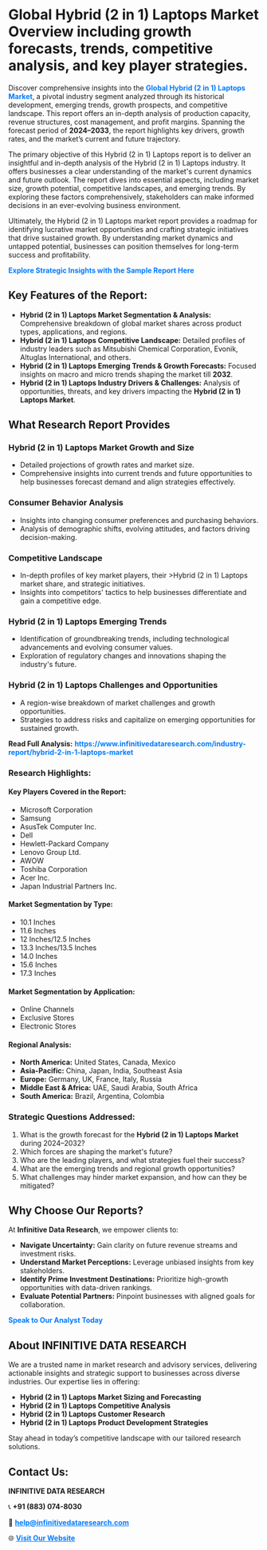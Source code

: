 <h1>Global Hybrid (2 in 1) Laptops Market Overview including growth forecasts, trends, competitive analysis, and key player strategies.</h1>
<p>
Discover comprehensive insights into the 
<a href="https://www.infinitivedataresearch.com/industry-report/hybrid-2-in-1-laptops-market" rel="dofollow" style="color: #007BFF; text-decoration: none;"><strong>Global Hybrid (2 in 1) Laptops Market</strong></a>, a pivotal industry segment analyzed through its historical development, emerging trends, growth prospects, and competitive landscape. This report offers an in-depth analysis of production capacity, revenue structures, cost management, and profit margins. Spanning the forecast period of <strong>2024–2033</strong>, the report highlights key drivers, growth rates, and the market’s current and future trajectory.
</p>
<p>
The primary objective of this Hybrid (2 in 1) Laptops report is to deliver an insightful and in-depth analysis of the Hybrid (2 in 1) Laptops industry. It offers businesses a clear understanding of the market's current dynamics and future outlook. The report dives into essential aspects, including market size, growth potential, competitive landscapes, and emerging trends. By exploring these factors comprehensively, stakeholders can make informed decisions in an ever-evolving business environment.
</p>
<p>
Ultimately, the Hybrid (2 in 1) Laptops market report provides a roadmap for identifying lucrative market opportunities and crafting strategic initiatives that drive sustained growth. By understanding market dynamics and untapped potential, businesses can position themselves for long-term success and profitability.
</p>
<p>
<a href="https://www.infinitivedataresearch.com/request-sample/reportId=106523" style="color: #007BFF; text-decoration: none;"><strong>Explore Strategic Insights with the Sample Report Here</strong></a>
</p>

<h2>Key Features of the Report:</h2>
<ul>
<li><strong>Hybrid (2 in 1) Laptops Market Segmentation & Analysis:</strong> Comprehensive breakdown of global market shares across product types, applications, and regions.</li>
<li><strong>Hybrid (2 in 1) Laptops Competitive Landscape:</strong> Detailed profiles of industry leaders such as Mitsubishi Chemical Corporation, Evonik, Altuglas International, and others.</li>
<li><strong>Hybrid (2 in 1) Laptops Emerging Trends & Growth Forecasts:</strong> Focused insights on macro and micro trends shaping the market till <strong>2032</strong>.</li>
<li><strong>Hybrid (2 in 1) Laptops Industry Drivers & Challenges:</strong> Analysis of opportunities, threats, and key drivers impacting the <strong>Hybrid (2 in 1) Laptops Market</strong>.</li>
</ul>

<h2>What Research Report Provides</h2>
<h3>Hybrid (2 in 1) Laptops Market Growth and Size</h3>
<ul>
<li>Detailed projections of growth rates and market size.</li>
<li>Comprehensive insights into current trends and future opportunities to help businesses forecast demand and align strategies effectively.</li>
</ul>

<h3>Consumer Behavior Analysis</h3>
<ul>
<li>Insights into changing consumer preferences and purchasing behaviors.</li>
<li>Analysis of demographic shifts, evolving attitudes, and factors driving decision-making.</li>
</ul>

<h3>Competitive Landscape</h3>
<ul>
<li>In-depth profiles of key market players, their >Hybrid (2 in 1) Laptops market share, and strategic initiatives.</li>
<li>Insights into competitors' tactics to help businesses differentiate and gain a competitive edge.</li>
</ul>

<h3>Hybrid (2 in 1) Laptops Emerging Trends</h3>
<ul>
<li>Identification of groundbreaking trends, including technological advancements and evolving consumer values.</li>
<li>Exploration of regulatory changes and innovations shaping the industry's future.</li>
</ul>

<h3>Hybrid (2 in 1) Laptops Challenges and Opportunities</h3>
<ul>
<li>A region-wise breakdown of market challenges and growth opportunities.</li>
<li>Strategies to address risks and capitalize on emerging opportunities for sustained growth.</li>
</ul>
<p><strong>Read Full Analysis:</strong> <a href="https://www.infinitivedataresearch.com/industry-report/hybrid-2-in-1-laptops-market" rel="dofollow" style="color: #007BFF; text-decoration: none;"><strong>https://www.infinitivedataresearch.com/industry-report/hybrid-2-in-1-laptops-market</strong></a></p>
<h3>Research Highlights:</h3>
<h4>Key Players Covered in the Report:</h4>
<ul><li>Microsoft Corporation</li><li>Samsung</li><li>AsusTek Computer Inc.</li><li>Dell</li><li>Hewlett-Packard Company</li><li>Lenovo Group Ltd.</li><li>AWOW</li><li>Toshiba Corporation</li><li>Acer Inc.</li><li>Japan Industrial Partners Inc.</li></ul>
<h4>Market Segmentation by Type:</h4>
<ul><li>10.1 Inches</li><li>11.6 Inches</li><li>12 Inches/12.5 Inches</li><li>13.3 Inches/13.5 Inches</li><li>14.0 Inches</li><li>15.6 Inches</li><li>17.3 Inches</li></ul>
<h4>Market Segmentation by Application:</h4>
<ul><li>Online Channels</li><li>Exclusive Stores</li><li>Electronic Stores</li></ul>

<h4>Regional Analysis:</h4>
<ul>
<li><strong>North America:</strong> United States, Canada, Mexico</li>
<li><strong>Asia-Pacific:</strong> China, Japan, India, Southeast Asia</li>
<li><strong>Europe:</strong> Germany, UK, France, Italy, Russia</li>
<li><strong>Middle East & Africa:</strong> UAE, Saudi Arabia, South Africa</li>
<li><strong>South America:</strong> Brazil, Argentina, Colombia</li>
</ul>

<h3>Strategic Questions Addressed:</h3>
<ol>
<li>What is the growth forecast for the <strong>Hybrid (2 in 1) Laptops Market</strong> during 2024–2032?</li>
<li>Which forces are shaping the market's future?</li>
<li>Who are the leading players, and what strategies fuel their success?</li>
<li>What are the emerging trends and regional growth opportunities?</li>
<li>What challenges may hinder market expansion, and how can they be mitigated?</li>
</ol>

<h2>Why Choose Our Reports?</h2>
<p>At <strong>Infinitive Data Research</strong>, we empower clients to:</p>
<ul>
<li><strong>Navigate Uncertainty:</strong> Gain clarity on future revenue streams and investment risks.</li>
<li><strong>Understand Market Perceptions:</strong> Leverage unbiased insights from key stakeholders.</li>
<li><strong>Identify Prime Investment Destinations:</strong> Prioritize high-growth opportunities with data-driven rankings.</li>
<li><strong>Evaluate Potential Partners:</strong> Pinpoint businesses with aligned goals for collaboration.</li>
</ul>
<p><a href="https://www.infinitivedataresearch.com/industry-report/hybrid-2-in-1-laptops-market" rel="dofollow" style="color: #007BFF; text-decoration: none;"><strong>Speak to Our Analyst Today</strong></a></p>

<h2>About INFINITIVE DATA RESEARCH</h2>
<p>We are a trusted name in market research and advisory services, delivering actionable insights and strategic support to businesses across diverse industries. Our expertise lies in offering:</p>
<ul>
<li><strong>Hybrid (2 in 1) Laptops Market Sizing and Forecasting</strong></li>
<li><strong>Hybrid (2 in 1) Laptops Competitive Analysis</strong></li>
<li><strong>Hybrid (2 in 1) Laptops Customer Research</strong></li>
<li><strong>Hybrid (2 in 1) Laptops Product Development Strategies</strong></li>
</ul>
<p>Stay ahead in today’s competitive landscape with our tailored research solutions.</p>

<h2>Contact Us:</h2>
<p><strong>INFINITIVE DATA RESEARCH</strong></p>
<p>📞 <strong>+91 (883) 074-8030</strong></p>
<p>📧 <strong><a href="mailto:help@infinitivedataresearch.com" style="color: #007BFF;">help@infinitivedataresearch.com</a></strong></p>
<p>🌐 <strong><a href="https://www.infinitivedataresearch.com" rel="dofollow" style="color: #007BFF;">Visit Our Website</a></strong></p>